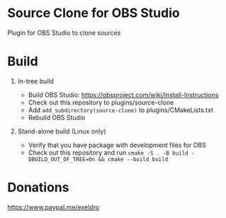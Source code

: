 # Source Clone for OBS Studio

Plugin for OBS Studio to clone sources

# Build
1. In-tree build
    - Build OBS Studio: https://obsproject.com/wiki/Install-Instructions
    - Check out this repository to plugins/source-clone
    - Add `add_subdirectory(source-clone)` to plugins/CMakeLists.txt
    - Rebuild OBS Studio

1. Stand-alone build (Linux only)
    - Verify that you have package with development files for OBS
    - Check out this repository and run `cmake -S . -B build -DBUILD_OUT_OF_TREE=On && cmake --build build`

# Donations
https://www.paypal.me/exeldro
